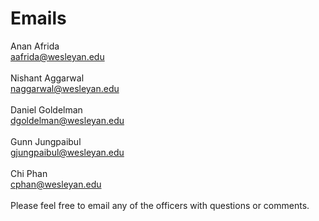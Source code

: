 # Emails

Anan Afrida<br>
<aafrida@wesleyan.edu>
<br><br>
Nishant Aggarwal<br>
<naggarwal@wesleyan.edu>
<br><br>
Daniel Goldelman<br>
<dgoldelman@wesleyan.edu>
<br><br>
Gunn Jungpaibul<br>
<gjungpaibul@wesleyan.edu>
<br><br>
Chi Phan<br>
<cphan@wesleyan.edu>
<br><br>
Please feel free to email any of the officers with questions or comments.

